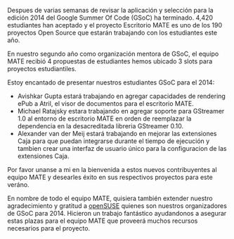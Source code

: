 <!-- 
.. link:
.. description: Proyectos 2014 Escritorio MATE Google Summer Of Code (GSoC)
.. tags: GSoC,openSUSE,News
.. date: 2014/04/28 06:14:31
.. title: Proyectos MATE aceptados para el GSoC 2014
.. slug: 2014-04-28-mate-desktop-gsoc-2014-projects
.. author: Martin Wimpress
-->

Despues de varias semanas de revisar la aplicación y selección para la edición 
2014 del Google Summer Of Code (GSoC) ha terminado. 4,420 estudiantes han aceptado
y el proyecto Escritorio MATE es uno de los 190 proyectos Open Source que estarán
trabajando con los estudiantes este año.

En nuestro segundo año como organización mentora de GSoC, el equipo MATE recibió
4 propuestas de estudiantes hemos ubicado 3 slots para proyectos estudiantiles.

Estoy encantado de presentar nuestros estudiantes GSoC para el 2014:

  * Avishkar Gupta estará trabajando en agregar capacidades de rendering ePub
  a Atril, el visor de documentos para el escritorio MATE.
  * Michael Ratajsky estara trabajando en agregar soporte para GStreamer 1.0 al
  entorno de escritorio MATE en orden de reemplazar la dependencia en la desacreditada
  libreria GStreamer 0.10.
  * Alexander van der Meij estará trabajando en mejorar las extensiones Caja
  para que puedan integrarse durante el tiempo de ejecución y tambien crear
  una interfaz de usuario único para la configuracion de las extensiones Caja.

Por favor unanse a mi en la bienvenida a estos nuevos contribuyentes al equipo MATE
y desearles éxito en sus respectivos proyectos para este veráno.

En nombre de todo el equipo MATE, quisiera también extender nuestro agradecimiento y
gratitud a [openSUSE](https://www.opensuse.org) quienes son nuestros organizadores
de GSoC para 2014. Hicieron un trabajo fantástico ayudandonos a asegurar estas plazas
para el equipo MATE que proveerá muchos recursos necesarios para el proyecto.

